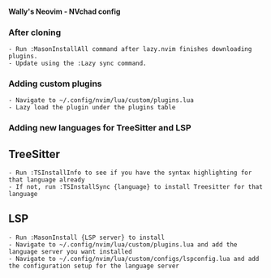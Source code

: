 #### Wally's Neovim - NVchad config ####

### After cloning ###
    - Run :MasonInstallAll command after lazy.nvim finishes downloading plugins.
    - Update using the :Lazy sync command.

### Adding custom plugins ###
    - Navigate to ~/.config/nvim/lua/custom/plugins.lua
    - Lazy load the plugin under the plugins table

### Adding new languages for TreeSitter and LSP ###

## TreeSitter ###
    - Run :TSInstallInfo to see if you have the syntax highlighting for that language already
    - If not, run :TSInstallSync {language} to install Treesitter for that language

## LSP ##
    - Run :MasonInstall {LSP server} to install
    - Navigate to ~/.config/nvim/lua/custom/plugins.lua and add the language server you want installed
    - Navigate to ~/.config/nvim/lua/custom/configs/lspconfig.lua and add the configuration setup for the language server 
    


